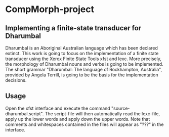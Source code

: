 # CompMorph-project

## Implementing a finite-state transducer for Dharumbal
Dharumbal is an Aboriginal Australian language which has been declared extinct. This work is going to focus on the implementation of a finite state transducer using the Xerox Finite State Tools xfst and lexc. More precisely, the morphology of Dharumbal nouns and verbs is going to be implemented. The short grammar "Dharumbal: The language of Rockhampton, Australia", provided by Angela Terrill, is going to be the basis for the implementation decisions.

## Usage
Open the xfst interface and execute the command "source-dharumbal.script". The script-file will then automatically read the lexc-file, apply up the lower words and apply down the upper words. Note that comments and whitespaces contained in the files will appear as "???" in the interface.
